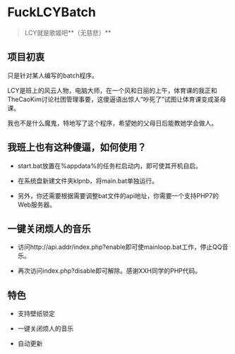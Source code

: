 # FuckLCYBatch
>LCY就是歌姬吧**（无慈悲）**

## 项目初衷

只是针对某人编写的batch程序。

LCY是班上的风云人物，电脑大师，在一个风和日丽的上午，体育课的我正和TheCaoKim讨论社团管理事要，这傻逼语出惊人“吵死了”试图让体育课变成圣母课。

我也不是什么魔鬼，特地写了这个程序，希望她的父母日后能教她学会做人。

## 我班上也有这种傻逼，如何使用？

- start.bat放置在%appdata%的任务栏启动内，即可使其开机自启。

- 在系统盘新建文件夹klpnb，将main.bat单独运行。

- 另外，你还需要根据需要调整bat文件的api地址，你需要一个支持PHP7的Web服务器。

## 一键关闭烦人的音乐

- 访问http://api.addr/index.php?enable即可使mainloop.bat工作，停止QQ音乐。

- 再次访问index.php?disable即可解除。感谢XXH同学的PHP代码。

## 特色

- 支持壁纸锁定

- 一键关闭烦人的音乐

- 自动更新
